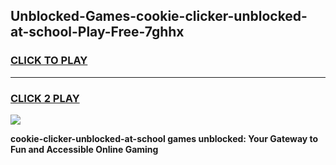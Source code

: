 
## Unblocked-Games-cookie-clicker-unblocked-at-school-Play-Free-7ghhx
<h3>
<a href="https://premium76.site?title=cookie-clicker-unblocked-at-school&ref=23A">CLICK TO PLAY</a></h3>
<hr>

<h3>
<a href="https://premium76.site?title=cookie-clicker-unblocked-at-school&ref=23A">CLICK 2 PLAY</a>
  
</h3>

<a href="https://premium76.site?title=cookie-clicker-unblocked-at-school&ref=23A"><img src="https://clearcache.store/games.png"></a>


**cookie-clicker-unblocked-at-school games unblocked: Your Gateway to Fun and Accessible Online Gaming**
